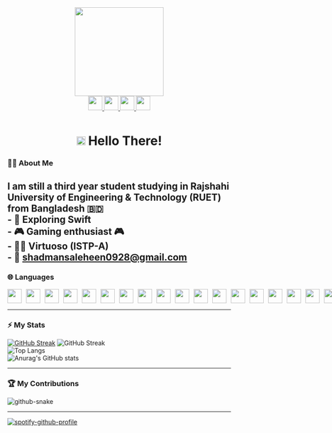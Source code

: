 <div id="header" align="center" >
  <img src="https://media.giphy.com/media/Wsju5zAb5kcOfxJV9i/giphy.gif" width="200" border-radius:"10"/>
  </div>

<div id="badges" align="center">
 
  
  <a href="https://www.linkedin.com/in/shadman-s-70587b21a/">
<img height="32" width="32" src="https://cdn.simpleicons.org/linkedin/white" />
  </a>
  <a href="https://www.facebook.com/shadman.1028">
<img height="32" width="32" src="https://cdn.simpleicons.org/facebook/FFFAFA" />
  </a>
  <a href="mailto:shadmansaleheen0928@gmail.com">
    <img height="32" width="32" src="https://cdn.simpleicons.org/gmail/white" />
  </a>
  <a href="https://www.instagram.com/_shadman1028/">
   <img height="32" width="32" src="https://cdn.simpleicons.org/instagram/white" />
  </a>
  <br>
  <img src="https://komarev.com/ghpvc/?username=ShadmaN1028&style=for-the-badge&color=c94b42&abbreviated=true&base=175" alt="" style="margin-top:10px"/>
 
</div>

<h1 align="center">
 
  <img src="https://media.giphy.com/media/kReKcfrs1YoTmt2AQt/giphy.gif" width="20px"/>
   Hello There! 
</h1>

  ### 👨‍💻 About Me
 I am still a third year student studying in Rajshahi University of Engineering & Technology (RUET) from Bangladesh 🇧🇩 <br>  - 🔭 Exploring Swift<br>  - 🎮 Gaming enthusiast 🎮<br> - 💁‍♂️ Virtuoso (ISTP-A)<br>- 📧 shadmansaleheen0928@gmail.com
 ---
 ### 🌐 Languages
<div style="display:flex; flex-direction:row; gap:10px;">
<img height="32" width="32" src="https://cdn.simpleicons.org/swift/white" />
<img height="32" width="32" src="https://cdn.simpleicons.org/c/white" />
<img height="32" width="32" src="https://cdn.simpleicons.org/cplusplus/white" />
<img height="32" width="32" src="https://cdn.simpleicons.org/sharp/white" />
<img height="32" width="32" src="https://cdn.simpleicons.org/python/white" />
<img height="32" width="32" src="https://cdn.simpleicons.org/latex/white" />
<img height="32" width="32" src="https://cdn.simpleicons.org/flutter/white" /> 
<img height="32" width="32" src="https://cdn.simpleicons.org/react/white" />
<img height="32" width="32" src="https://cdn.simpleicons.org/nextdotjs/white" />
<img height="32" width="32" src="https://cdn.simpleicons.org/nodedotjs/white" />
<img height="32" width="32" src="https://cdn.simpleicons.org/javascript/white" />
<img height="32" width="32" src="https://cdn.simpleicons.org/typescript/white" />
<img height="32" width="32" src="https://cdn.simpleicons.org/shadcnui/white" />
<img height="32" width="32" src="https://cdn.simpleicons.org/tailwindcss/white" />
<img height="32" width="32" src="https://cdn.simpleicons.org/css3/white" />
<img height="32" width="32" src="https://cdn.simpleicons.org/html5/white" />
<img height="32" width="32" src="https://cdn.simpleicons.org/php/white" /> 
<img height="32" width="32" src="https://cdn.simpleicons.org/bun/white" />
<img height="32" width="32" src="https://cdn.simpleicons.org/mysql/white" />
<img height="32" width="32" src="https://cdn.simpleicons.org/unity/white" />
<img height="32" width="32" src="https://cdn.simpleicons.org/figma/white" />
<img height="32" width="32" src="https://cdn.simpleicons.org/canva/white" />
 
 </div>

 ---
 ### ⚡ My Stats
[![GitHub Streak](https://streak-stats.demolab.com/?user=ShadmaN10281&theme=dark)](https://git.io/streak-stats)
![GitHub Streak](http://github-readme-streak-stats.herokuapp.com?user=ShadmaN1028&theme=dark&background=000000&card_width=450&hide_border=true&border_radius=10)<br>
![Top Langs](https://github-readme-stats-r1ht.vercel.app/api/top-langs/?username=ShadmaN1028&layout=compact&theme=vision-friendly-dark&hide_border=true&card_width=450&border_radius=10)<br>
![Anurag's GitHub stats](https://github-readme-stats-r1ht.vercel.app/api?username=ShadmaN1028&bg_color=000000&title_color=FF5900&text_color=FFFFFF&hide_border=true&border_radius=10)

---
### 🏆 My Contributions

<picture>
  <source media="(prefers-color-scheme: dark)" srcset="https://raw.githubusercontent.com/ShadmaN1028/ShadmaN1028/output/github-snake-dark.svg" />
  <source media="(prefers-color-scheme: light)" srcset="https://raw.githubusercontent.com/ShadmaN1028/ShadmaN1028/output/github-snake.svg" />
  <img alt="github-snake" src="https://raw.githubusercontent.com/tobiasmeyhoefer/tobiasmeyhoefer/output/github-snake.svg" />
</picture>


---


[![spotify-github-profile](https://spotify-github-profile.kittinanx.com/api/view?uid=u6idas4q189gnq6zx8zajg0ak&cover_image=true&theme=novatorem&show_offline=true&background_color=121212&interchange=false&bar_color=53b14f&bar_color_cover=true)](https://github.com/kittinan/spotify-github-profile)

